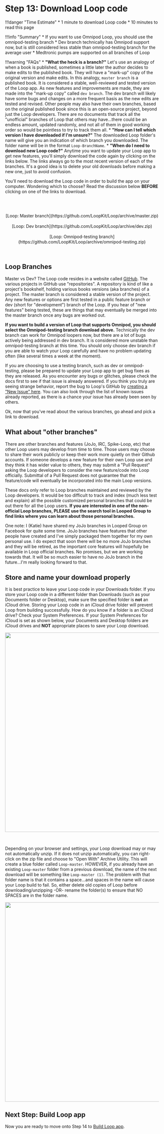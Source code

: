 # Step 13: Download Loop code

!!!danger "Time Estimate"
    * 1 minute to download Loop code
    * 10 minutes to read this page
    
!!!info "Summary"
    * If you want to use Omnipod Loop, you should use the omnipod-testing branch
    * Dev branch technically has Omnipod support now, but is still considered less stable than omnipod-testing branch for the average user
    * Medtronic pumps are supported on all branches of Loop
    
!!!warning "FAQs"
    * **"What the heck is a branch?"** Let's use an analogy of when a book is published, sometimes a little later the author decides to make edits to the published book. They will have a "mark-up" copy of the original version and make edits. In this analogy, `master branch` is a published book. It is considered a stable, well-reviewed and tested version of the Loop app. As new features and improvements are made, they are made into the "mark-up copy" called `dev branch`. The dev branch will likely have some bugs and changes on a more frequent basis as the new edits are tested and revised. Other people may also have their own branches, based on the original published book since this is an open-source project, beyond just the Loop developers. There are no documents that track all the "unofficial" branches of Loop that others may have...there could be an endless amount, updated randomly, and not all of them in good working order so would be pointless to try to track them all.
    * **"How can I tell which version I have downloaded if I'm unsure?"** The downloaded Loop folder's name will give you an indication of which branch you downloaded. The folder name will be in the format `Loop-BranchName`. 
    * **"When do I need to download new Loop code?"** Anytime you want to update your Loop app to get new features, you'll simply download the code again by clicking on the links below. The links always go to the most recent version of each of the branches. It's a good idea is to delete your old downloads before making a new one, just to avoid confusion.

You’ll need to download the Loop code in order to build the app on your computer.  Wondering which to choose? Read the discussion below **BEFORE** clicking on one of the links to download.

</br></br>
<p align="center">
[Loop: Master branch](https://github.com/LoopKit/Loop/archive/master.zip)</br></br>
[Loop: Dev branch](https://github.com/LoopKit/Loop/archive/dev.zip)</br></br>
[Loop: Omnipod-testing branch](https://github.com/LoopKit/Loop/archive/omnipod-testing.zip)
</p></br>

## Loop Branches
Master vs Dev? The Loop code resides in a website called [GitHub](https://github.com/LoopKit/Loop). The various projects in GitHub use "repositories". A repository is kind of like a project's bookshelf, holding various books versions (aka branches) of a project. The master branch is considered a stable version of the project. Any new features or options are first tested in a public feature branch or dev (short for "development") branch of the Loop. If you hear of "new features" being tested, these are things that may eventually be merged into the master branch once any bugs are worked out. 

**If you want to build a version of Loop that supports Omnipod, you should select the Omnipod-testing branch download above.** Technically the dev branch can work for Omnipod loopers now, but there are a lot of bugs actively being addressed in dev branch. It is considered more unstable than omnipod-testing branch at this time. You should only choose dev branch if you are able to watch your Loop carefully and have no problem updating often (like several times a week at the moment). 

If you are choosing to use a testing branch, such as dev or omnipod-testing, please be prepared to update your Loop app to get bug fixes as they are released. As you encounter any bugs or glitches, please check the docs first to see if that issue is already answered. If you think you truly are seeing strange behavior, report the bug to Loop's GitHub by [creating a "New Issue" here](https://github.com/loopkit/loop/issues). You can also look through the list of known issues already reported, as there is a chance your issue has already been seen by others. 

Ok, now that you've read about the various branches, go ahead and pick a link to download.

## What about "other branches"

There are other branches and features (JoJo, IRC, Spike-Loop, etc) that other Loop users may develop from time to time. Those users may choose to share their work publicly or keep their work more quietly on their Github accounts. If someone develops a new feature for their own Loop use and they think it has wider value to others, they may submit a "Pull Request" asking the Loop developers to consider the new feature/code into Loop officially. Submittal of a Pull Request does not guarantee that the feature/code will eventually be incorporated into the main Loop versions.

These docs only refer to Loop branches maintained and reviewed by the Loop developers. It would be too difficult to track and index (much less test and explain) all the possible customized personal branches that could be out there for all the Loop users. **If you are interested in one of the non-official Loop branches, PLEASE use the search tool in Looped Group to find links where you can learn about those personal branches.**

One note: I (Katie) have shared my JoJo branches in Looped Group on Facebook for quite some time.  JoJo branches have features that other people have created and I've simply packaged them together for my own personal use. I do expect that soon there will be no more JoJo branches and they will be retired, as the important core features will hopefully be available in Loop official branches. No promises, but we are working towards that. It will be so much easier to have no JoJo branch in the future...I'm really looking forward to that.

## Store and name your download properly
It is best practice to leave your Loop code in your Downloads folder. If you store your Loop code in a different folder than Downloads (such as your Documents folder or Desktop), make sure the specified folder is **not** an iCloud drive. Storing your Loop code in an iCloud drive folder will prevent Loop from building successfully.  How do you know if a folder is an iCloud drive? Check your System Preferences. If your System Preferences for iCloud is set as shown below, your Documents and Desktop folders are iCloud drives and **NOT** appropriate places to save your Loop download.
<p align="center">
<img src="../img/icloud-drive.png" width="650">
</p></br>

Depending on your browser and settings, your Loop download may or may not automatically unzip. If it does not unzip automatically, you can right-click on the zip file and choose to "Open With" Archive Utility. This will create a blue folder called `Loop-master`.  HOWEVER, if you already have an existing `Loop-master` folder from a previous download, the name of the next download will be something like `Loop-master (1)`.  The problem with that folder name is that it contains a space...and spaces in the name will cause your Loop build to fail. So, either delete old copies of Loop before downloading/unzipping -OR- rename the folder(s) to ensure that NO SPACES are in the folder name.
<p align="center">
<img src="../img/folder-name.png" width="650">
</p>

## Next Step: Build Loop app

Now you are ready to move onto Step 14 to [Build Loop app](https://loopkit.github.io/loopdocs/build/step14/).
